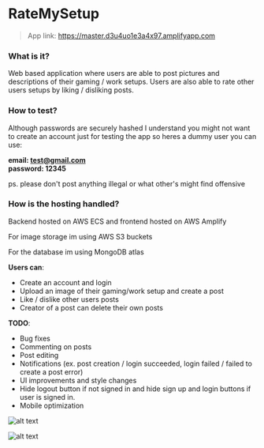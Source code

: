 # RateMySetup

>App link: https://master.d3u4uo1e3a4x97.amplifyapp.com

### What is it?

Web based application where users are able to post pictures and descriptions of their gaming / work setups. Users are also able to rate other users setups by liking / disliking posts.

### How to test?

Although passwords are securely hashed I understand you might not want to create an account just for testing the app so heres a dummy user you can use:
</br>

<b>email: test@gmail.com</b> </br>
<b>password: 12345</b>

ps. please don't post anything illegal or what other's might find offensive

### How is the hosting handled?

Backend hosted on AWS ECS and frontend hosted on AWS Amplify

For image storage im using AWS S3 buckets

For the database im using MongoDB atlas

<b>Users can</b>:
- Create an account and login
- Upload an image of their gaming/work setup and create a post
- Like / dislike other users posts
- Creator of a post can delete their own posts

<b>TODO</b>:
- Bug fixes
- Commenting on posts
- Post editing
- Notifications (ex. post creation / login succeeded, login failed / failed to create a post error)
- UI improvements and style changes
- Hide logout button if not signed in and hide sign up and login buttons if user is signed in.
- Mobile optimization

![alt text](https://github.com/luukasmakila/RateMySetup/blob/master/rms%20ss2.png)

![alt text](https://github.com/luukasmakila/RateMySetup/blob/master/rms%20ss.png)
